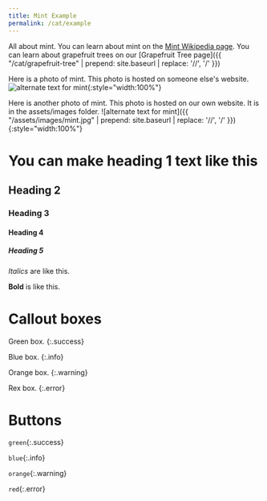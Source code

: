 ```yaml
---
title: Mint Example
permalink: /cat/example
---
```


All about mint. You can learn about mint on the [Mint Wikipedia page](https://en.wikipedia.org/wiki/Mint). You can learn about grapefruit trees on our [Grapefruit Tree page]({{ "/cat/grapefruit-tree" | prepend: site.baseurl | replace: '//', '/' }})

Here is a photo of mint. This photo is hosted on someone else's website.
![alternate text for mint](https://www.gardeningknowhow.com/wp-content/uploads/2012/04/peppermint-1-400x300.jpg){:style="width:100%"}

Here is another photo of mint. This photo is hosted on our own website. It is in the assets/images folder.
![alternate text for mint]({{ "/assets/images/mint.jpg" | prepend: site.baseurl | replace: '//', '/' }}){:style="width:100%"}

# You can make heading 1 text like this
## Heading 2
### Heading 3
#### Heading 4
##### Heading 5

*Italics* are like this. 

**Bold** is like this.

# Callout boxes

Green box.
{:.success}

Blue box.
{:.info}

Orange box.
{:.warning}

Rex box.
{:.error}

# Buttons

`green`{:.success}

`blue`{:.info}

`orange`{:.warning}

`red`{:.error}
